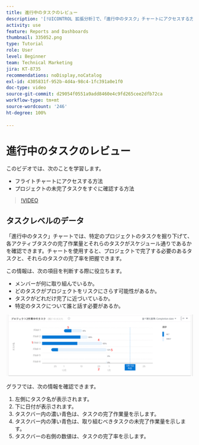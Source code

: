 ```yaml
---
title: 進行中のタスクのレビュー
description: '[!UICONTROL 拡張分析]で、「進行中のタスク」チャートにアクセスする方法と、プロジェクトの未完了タスクをすぐに確認する方法について説明します。'
activity: use
feature: Reports and Dashboards
thumbnail: 335052.png
type: Tutorial
role: User
level: Beginner
team: Technical Marketing
jira: KT-8735
recommendations: noDisplay,noCatalog
exl-id: 4305831f-952b-4d4a-98c4-1fc391a0e1f0
doc-type: video
source-git-commit: d29054f0551a9add8460e4c9fd265cee2dfb72ca
workflow-type: tm+mt
source-wordcount: '246'
ht-degree: 100%

---
```


# 進行中のタスクのレビュー

このビデオでは、次のことを学習します。

* フライトチャートにアクセスする方法
* プロジェクトの未完了タスクをすぐに確認する方法

>[!VIDEO](https://video.tv.adobe.com/v/335052/?quality=12&learn=on)

## タスクレベルのデータ

「進行中のタスク」チャートでは、特定のプロジェクトのタスクを掘り下げて、各アクティブタスクの完了作業量とそれらのタスクがスケジュール通りであるかを確認できます。チャートを使用すると、プロジェクトで完了する必要のあるタスクと、それらのタスクの完了率を把握できます。

この情報は、次の項目を判断する際に役立ちます。

* メンバーが何に取り組んでいるか。
* どのタスクがプロジェクトをリスクにさらす可能性があるか。
* タスクがどれだけ完了に近づいているか。
* 特定のタスクについて誰と話す必要があるか。

![下の箇条書き記号で説明されているエリアに番号が付いた、進行中のタスクのチャートを示す画像](assets/section-2-11.png)

グラフでは、次の情報を確認できます。

1. 左側にタスク名が表示されます。
1. 下に日付が表示されます。
1. タスクバー内の濃い青色は、タスクの完了作業量を示します。
1. タスクバー内の薄い青色は、取り組むべきタスクの未完了作業量を示します。
1. タスクバーの右側の数値は、タスクの完了率を示します。
